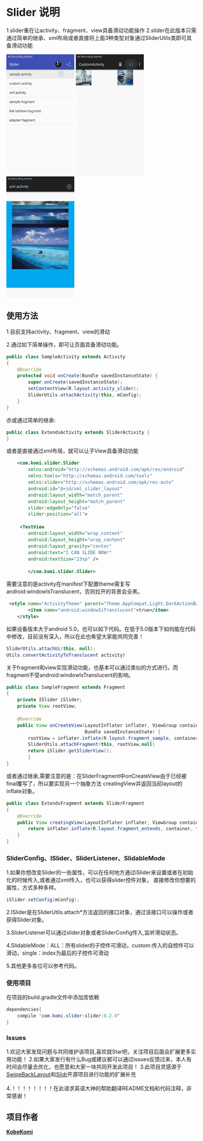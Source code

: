 Slider  说明
=================================== 
1.slider重在让activity、fragment、view具备滑动功能操作
2.slider在此版本只需通过简单的继承、xml布局或者直接将上面3种类型对象通过SliderUtils类即可具备滑动功能

![Slider](images/s1.gif "Gif Example 1") 
![Slider](images/s2.gif "Gif Example 2")  
![Slider](images/s3.gif "Gif Example 3")  


## 使用方法

1.目前支持activity、fragment、view的滑动

2.通过如下简单操作，即可让页面具备滑动功能。

```java
public class SampleActivity extends Activity
{
    @Override
    protected void onCreate(Bundle savedInstanceState) {
        super.onCreate(savedInstanceState);
        setContentView(R.layout.activity_slider);
        SliderUtils.attachActivity(this, mConfig);
    }
}
```

亦或通过简单的继承:

```java
public class ExtendsActivity extends SliderActivity {
}
```
或者是直接通过xml布局，就可以让子View具备滑动功能
```xml
    <com.komi.slider.Slider
        xmlns:android="http://schemas.android.com/apk/res/android"
        xmlns:tools="http://schemas.android.com/tools"
        xmlns:slider="http://schemas.android.com/apk/res-auto"
        android:id="@+id/xml_slider_layout"
        android:layout_width="match_parent"
        android:layout_height="match_parent"
        slider:edgeOnly="false"
        slider:position="all">
        
     <TextView
        android:layout_width="wrap_content"
        android:layout_height="wrap_content"
        android:layout_gravity="center"
        android:text="I CAN SLIDE NOW!"
        android:textSize="23sp" />
        
        </com.komi.slider.Slider>
```


需要注意的是activity在manifest下配置theme需复写android:windowIsTranslucent，否则拉开的背景会全黑。
```xml
 <style name="ActivityTheme" parent="Theme.AppCompat.Light.DarkActionBar">
        <item name="android:windowIsTranslucent">true</item>
    </style>
```
如果设备版本大于android 5.0，也可以如下代码。在低于5.0版本下如何能在代码中修改，目前没有深入，所以在此也希望大家能共同完善！
```java
SliderUtils.attachUi(this, null);
Utils.convertActivityToTranslucent activity)
```

关于fragment和view实现滑动功能，也基本可以通过类似的方式进行。而fragment不受android:windowIsTranslucent的影响。
```java
public class SampleFragment extends Fragment 
{  
    private ISlider iSlider;
    private View rootView;
    
    @Override
    public View onCreateView(LayoutInflater inflater, ViewGroup container,
                             Bundle savedInstanceState) {
        rootView = inflater.inflate(R.layout.fragment_sample, container, false);
        SliderUtils.attachFragment(this, rootView,null)
        return iSlider.getSliderView();
        }
}
```
或者通过继承,需要注意的是：在SliderFragment中onCreateView由于已经被final覆写了，所以要实现另一个抽象方法
creatingView并返回当前layout的inflate对象。
```java
public class ExtendsFragment extends SliderFragment
{
    @Override
    public View creatingView(LayoutInflater inflater, ViewGroup container, Bundle savedInstanceState) {
        return inflater.inflate(R.layout.fragment_entends, container, false);
    }
}
```


### SliderConfig、ISlider、SliderListener、SlidableMode

1.如果你想改变Slider的一些属性，可以在任何地方通过iSlider来设置或者在初始化的时候传入,或者通过xml传入，也可以获得slider控件对象，
直接修改你想要的属性，方式多种多样。
```java
iSlider.setConfig(mConfig);
```
2.ISlider是在SliderUtils.attach*方法返回的接口对象，通过该接口可以操作或者获得Slider对象。

3.SliderListener可以通过slider对象或者SliderConfig传入,监听滑动状态。

4.SlidableMode：ALL：所有slider的子控件可滑动，custom:传入的自控件可以滑动，single：index为最后的子控件可滑动

5.其他更多各位可以参考代码。

### 使用项目

在项目的build.gradle文件中添加库依赖
```java
dependencies{
    compile 'com.komi.slider:slider:0.2.0'
}
```

### Issues

1.欢迎大家发现问题与共同维护该项目,喜欢就Star吧，关注项目后面会扩展更多实用功能！
2.如果大家发行有什么Bug或建议都可以通过issues反馈过来，本人有时间会尽量去优化，也愿意和大家一块共同开发此项目！
3.此项目灵感源于[SwipeBackLayout](https://github.com/ikew0ng/SwipeBackLayout)和[Slidr](https://github.com/r0adkll/Slidr)开源项目进行功能的扩展补充<br />  
4.！！！！！！！！在此请求英语大神的帮助翻译README文档和代码注释，非常感谢！

## 项目作者
 **[KobeKomi](https://github.com/KobeKomi)** 
